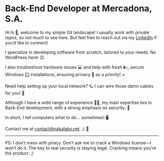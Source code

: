 # Back-End Developer at Mercadona, S.A.

Hi hi 🖖, welcome to my simple Git landscape! I usually work with private repos, so not much to see here. But feel free to reach out via my [LinkedIn](https://linkedin.nakalabs.net) if you’d like to connect!

I specialize in developing software from scratch, tailored to your needs. No WordPress here! 😉

I also troubleshoot hardware issues 💻 and help with fresh 🌬️, secure Windows 🪟 installations, ensuring privacy 🥷 as a priority! 🔝

Need help setting up your local network? 🪐 I can wire those damn cables for you! 🔌

Although I have a wide range of experience 👨‍🔧, my main expertise lies in Back-End development, with a strong emphasis on security. 🔐

In short, I tell computers what to do... sometimes! 🖥️

Contact me at [contact@nakalabs.net](mailto:contact@nakalabs.net). ;) 📧

---

PS: I don’t mess with piracy. Don’t ask me to crack a Windows license—I won’t do it. The key to real security is staying legal. Cracking means you're the product. ;)
